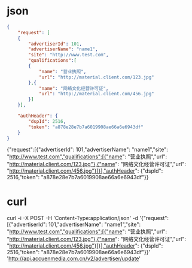 # json
```json
{
    "request": [
    {
        "advertiserId": 101,
        "advertiserName": "name1",
        "site": "http://www.test.com",
        "qualifications":[
        {
            "name": "营业执照", 
            "url": "http://material.client.com/123.jpg"
        },{
            "name": "网络文化经营许可证", 
            "url": "http://material.client.com/456.jpg"
        }]
    }],

    "authHeader": {
        "dspId": 2516,
        "token": "a878e28e7b7a6019908ae66a6e6943df"
    }
}
```


{"request":[{"advertiserId": 101,"advertiserName": "name1","site": "http://www.test.com","qualifications":[{"name": "营业执照","url": "http://material.client.com/123.jpg"},{"name": "网络文化经营许可证","url": "http://material.client.com/456.jpg"}]}],"authHeader": {"dspId": 2516,"token": "a878e28e7b7a6019908ae66a6e6943df"}}

# curl 
curl -i -X POST -H 'Content-Type:application/json' -d '{"request":[{"advertiserId": 101,"advertiserName": "name1","site": "http://www.test.com","qualifications":[{"name": "营业执照","url": "http://material.client.com/123.jpg"},{"name": "网络文化经营许可证","url": "http://material.client.com/456.jpg"}]}],"authHeader": {"dspId": 2516,"token": "a878e28e7b7a6019908ae66a6e6943df"}}' 'http://api.accuenmedia.com.cn/v2/advertiser/update'
